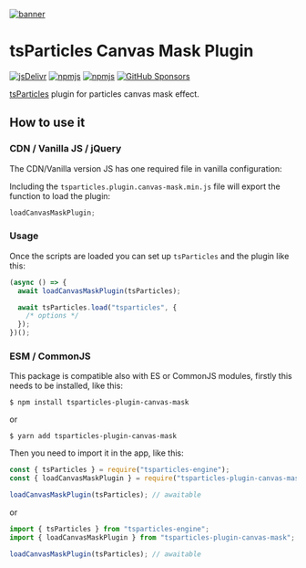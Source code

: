 [![banner](https://particles.js.org/images/banner2.png)](https://particles.js.org)

# tsParticles Canvas Mask Plugin

[![jsDelivr](https://data.jsdelivr.com/v1/package/npm/tsparticles-plugin-canvas-mask/badge)](https://www.jsdelivr.com/package/npm/tsparticles-plugin-canvas-mask)
[![npmjs](https://badge.fury.io/js/tsparticles-plugin-canvas-mask.svg)](https://www.npmjs.com/package/tsparticles-plugin-canvas-mask)
[![npmjs](https://img.shields.io/npm/dt/tsparticles-plugin-canvas-mask)](https://www.npmjs.com/package/tsparticles-plugin-canvas-mask) [![GitHub Sponsors](https://img.shields.io/github/sponsors/matteobruni)](https://github.com/sponsors/matteobruni)

[tsParticles](https://github.com/matteobruni/tsparticles) plugin for particles canvas mask effect.

## How to use it

### CDN / Vanilla JS / jQuery

The CDN/Vanilla version JS has one required file in vanilla configuration:

Including the `tsparticles.plugin.canvas-mask.min.js` file will export the function to load the plugin:

```javascript
loadCanvasMaskPlugin;
```

### Usage

Once the scripts are loaded you can set up `tsParticles` and the plugin like this:

```javascript
(async () => {
  await loadCanvasMaskPlugin(tsParticles);

  await tsParticles.load("tsparticles", {
    /* options */
  });
})();
```

### ESM / CommonJS

This package is compatible also with ES or CommonJS modules, firstly this needs to be installed, like this:

```shell
$ npm install tsparticles-plugin-canvas-mask
```

or

```shell
$ yarn add tsparticles-plugin-canvas-mask
```

Then you need to import it in the app, like this:

```javascript
const { tsParticles } = require("tsparticles-engine");
const { loadCanvasMaskPlugin } = require("tsparticles-plugin-canvas-mask");

loadCanvasMaskPlugin(tsParticles); // awaitable
```

or

```javascript
import { tsParticles } from "tsparticles-engine";
import { loadCanvasMaskPlugin } from "tsparticles-plugin-canvas-mask";

loadCanvasMaskPlugin(tsParticles); // awaitable
```
